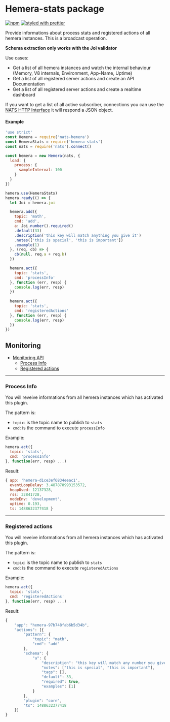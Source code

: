 # Hemera-stats package

[![npm](https://img.shields.io/npm/v/hemera-stats.svg?maxAge=3600)](https://www.npmjs.com/package/hemera-stats)
[![styled with prettier](https://img.shields.io/badge/styled_with-prettier-ff69b4.svg)](#badge)

Provide informations about process stats and registered actions of all hemera instances. This is a broadcast operation.

__Schema extraction only works with the Joi validator__

Use cases:

- Get a list of all hemera instances and watch the internal behaviour (Memory, V8 internals, Environment, App-Name, Uptime)
- Get a list of all registered server actions and create an API Documentation
- Get a list of all registered server actions and create a realtime dashboard

If you want to get a list of all active subscriber, connections you can use the [NATS HTTP Interface](http://nats.io/documentation/server/gnatsd-monitoring/) it will respond a JSON object.

#### Example

```js
'use strict'
const Hemera = require('nats-hemera')
const HemeraStats = require('hemera-stats')
const nats = require('nats').connect()

const hemera = new Hemera(nats, {
  load: {
    process: {
      sampleInterval: 100
    }
  }
})

hemera.use(HemeraStats)
hemera.ready(() => {
  let Joi = hemera.joi

  hemera.add({
    topic: 'math',
    cmd: 'add',
    a: Joi.number().required()
    .default(33)
    .description('this key will match anything you give it')
    .notes(['this is special', 'this is important'])
    .example(1)
  }, (req, cb) => {
    cb(null, req.a + req.b)
  })

  hemera.act({
    topic: 'stats',
    cmd: 'processInfo'
  }, function (err, resp) {
    console.log(err, resp)
  })
  
  hemera.act({
    topic: 'stats',
    cmd: 'registeredActions'
  }, function (err, resp) {
    console.log(err, resp)
  })
})
```

## Monitoring

* [Monitoring API](#monitoring-api)
  * [Process Info](#process-info)
  * [Registered actions](#registered-actions)


-------------------------------------------------------
### Process Info

You will reveive informations from all hemera instances which has activated this plugin.

The pattern is:

* `topic`: is the topic name to publish to `stats`
* `cmd`: is the command to execute `processInfo`

Example:
```js
hemera.act({
  topic: 'stats',
  cmd: 'processInfo'
}, function(err, resp) ...)
```
Result:
```js
{ app: 'hemera-d1ce3ef6834eeac1',
  eventLoopDelay: 3.487878993153572,
  heapUsed: 12137328,
  rss: 32841728,
  nodeEnv: 'development',
  uptime: 0.193,
  ts: 1488632377418 }
```

-------------------------------------------------------
### Registered actions

You will reveive informations from all hemera instances which has activated this plugin.

The pattern is:

* `topic`: is the topic name to publish to `stats`
* `cmd`: is the command to execute `registeredActions`

Example:
```js
hemera.act({
  topic: 'stats',
  cmd: 'registeredActions'
}, function(err, resp) ...)
```
Result:
```js
{
    "app": "hemera-97b748fab6b5d34b",
    "actions": [{
        "pattern": {
            "topic": "math",
            "cmd": "add"
        },
        "schema": {
            "a": {
                "description": "this key will match any number you give it",
                "notes": ["this is special", "this is important"],
                "tags": [],
                "default": 33,
                "required": true,
                "examples": [1]
            }
        },
        "plugin": "core",
        "ts": 1488632377418
    }]
}
```
